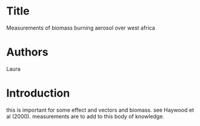 # Title
Measurements of biomass burning aerosol over west africa

# Authors
Laura

# Introduction
this is important for some effect and vectors and biomass.
see Haywood et al (2000).
measurements are to add to this body of knowledge.